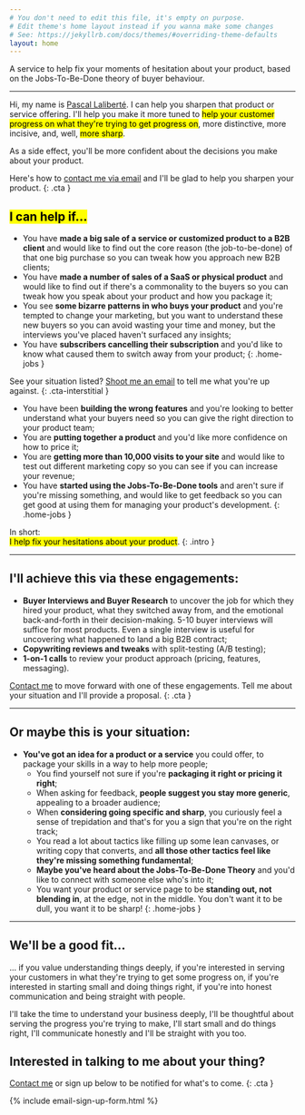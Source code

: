 ```yaml
---
# You don't need to edit this file, it's empty on purpose.
# Edit theme's home layout instead if you wanna make some changes
# See: https://jekyllrb.com/docs/themes/#overriding-theme-defaults
layout: home
---
```


<div class="intro" markdown="1">
A service to help fix your moments of hesitation about your product, based on the Jobs-To-Be-Done theory of buyer behaviour.
</div>

---

Hi, my name is [Pascal Laliberté](https://pascallaliberte.me). I can help you sharpen that product or service offering. I'll help you make it more tuned to <mark>help your customer progress on what they're trying to get progress on</mark>, more distinctive, more incisive, and, well, <mark>more sharp</mark>.

As a side effect, you'll be more confident about the decisions you make about your product.

Here's how to [contact me via email](mailto:pascal@pascallaliberte.me) and I'll be glad to help you sharpen your product.
{: .cta }

## <mark>I can help if...</mark>

* You have **made a big sale of a service or customized product to a B2B client** and would like to find out the core reason (the job-to-be-done) of that one big purchase so you can tweak how you approach new B2B clients;
* You have **made a number of sales of a SaaS or physical product** and would like to find out if there's a commonality to the buyers so you can tweak how you speak about your product and how you package it;
* You see **some bizarre patterns in who buys your product** and you're tempted to change your marketing, but you want to understand these new buyers so you can avoid wasting your time and money, but the interviews you've placed haven't surfaced any insights;
* You have **subscribers cancelling their subscription** and you'd like to know what caused them to switch away from your product;
{: .home-jobs }

See your situation listed? [Shoot me an email](mailto:pascal@pascallaliberte.me) to tell me what you're up against.
{: .cta-interstitial }

* You have been **building the wrong features** and you're looking to better understand what your buyers need so you can give the right direction to your product team;
* You are **putting together a product** and you'd like more confidence on how to price it;
* You are **getting more than 10,000 visits to your site** and would like to test out different marketing copy so you can see if you can increase your revenue;
* You have **started using the Jobs-To-Be-Done tools** and aren't sure if you're missing something, and would like to get feedback so you can get good at using them for managing your product's development.
{: .home-jobs }

In short:  
<mark>I help fix your hesitations about your product</mark>.
{: .intro }

---

## I'll achieve this via these engagements:

* **Buyer Interviews and Buyer Research** to uncover the job for which they hired your product, what they switched away from, and the emotional back-and-forth in their decision-making. 5-10 buyer interviews will suffice for most products. Even a single interview is useful for uncovering what happened to land a big B2B contract;
* **Copywriting reviews and tweaks** with split-testing (A/B testing);
* **1-on-1 calls** to review your product approach (pricing, features, messaging).

[Contact me](mailto:pascal@pascallaliberte.me) to move forward with one of these engagements. Tell me about your situation and I'll provide a proposal.
{: .cta }

---

## Or maybe this is your situation:

* **You've got an idea for a product or a service** you could offer, to package your skills in a way to help more people;
  * You find yourself not sure if you're **packaging it right or pricing it right**;
  * When asking for feedback, **people suggest you stay more generic**, appealing to a broader audience;
  * When **considering going specific and sharp**, you curiously feel a sense of trepidation and that's for you a sign that you're on the right track;
  * You read a lot about tactics like filling up some lean canvases, or writing copy that converts, and **all those other tactics feel like they're missing something fundamental**;
  * **Maybe you've heard about the Jobs-To-Be-Done Theory** and you'd like to connect with someone else who's into it;
  * You want your product or service page to be **standing out, not blending in**, at the edge, not in the middle. You don't want it to be dull, you want it to be sharp!
{: .home-jobs }

---

## We'll be a good fit...

... if you value understanding things deeply, if you're interested in serving your customers in what they're trying to get some progress on, if you're interested in starting small and doing things right, if you're into honest communication and being straight with people.

I'll take the time to understand your business deeply, I'll be thoughtful about serving the progress you're trying to make, I'll start small and do things right, I'll communicate honestly and I'll be straight with you too.

## Interested in talking to me about your thing?

[Contact me](mailto:pascal@pascallaliberte.me) or sign up below to be notified for what's to come.
{: .cta }

{% include email-sign-up-form.html %}
